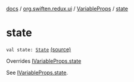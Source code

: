 [docs](../../index.md) / [org.swiften.redux.ui](../index.md) / [VariableProps](index.md) / [state](./state.md)

# state

`val state: `[`State`](index.md#State) [(source)](https://github.com/protoman92/KotlinRedux/tree/master/common/common-ui/src/main/kotlin/org/swiften/redux/ui/Props.kt#L51)

Overrides [IVariableProps.state](../-i-variable-props/state.md)

See [IVariableProps.state](../-i-variable-props/state.md).

